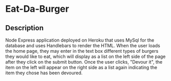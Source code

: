 # Eat-Da-Burger

## Description

Node Express application deployed on Heroku that uses MySql for the database and uses Handlebars to render the HTML. When the user loads the home page, they may enter in the text box different types of burgers they would like to eat, which will display as a list on the left side of the page after they click on the submit button. Once the user clicks, "Devour it", the item on the left will appear on the right side as a list again indicating the item they chose has been devoured.


